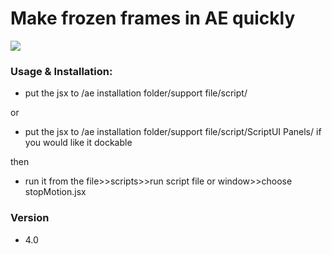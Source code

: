 
# Make frozen frames in AE quickly


<img src=http://ww1.sinaimg.cn/bmiddle/66e22e28gw1enwlimoietg20c80dwngp.gif></img>


### Usage & Installation:
  - put the jsx to  /ae installation folder/support file/script/
   
  or

  - put the jsx to  /ae installation folder/support file/script/ScriptUI Panels/ if you would like it dockable
   
  then

  - run it from the file>>scripts>>run script file or window>>choose stopMotion.jsx



### Version
 - 4.0 
